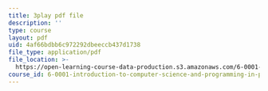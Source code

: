 ```yaml
---
title: 3play pdf file
description: ''
type: course
layout: pdf
uid: 4af66bdbb6c972292dbeeccb437d1738
file_type: application/pdf
file_location: >-
  https://open-learning-course-data-production.s3.amazonaws.com/6-0001-introduction-to-computer-science-and-programming-in-python-fall-2016/4af66bdbb6c972292dbeeccb437d1738_2__KumJsGXc.pdf
course_id: 6-0001-introduction-to-computer-science-and-programming-in-python-fall-2016
---
```

